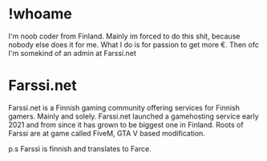 # !whoame

I'm noob coder from Finland. Mainly im forced to do this shit, because nobody else does it for me. What I do is for passion to get more €. Then ofc I'm somekind of an admin at Farssi.net


# Farssi.net

Farssi.net is a Finnish gaming community offering services for Finnish gamers. Mainly and solely. Farssi.net launched a gamehosting service early 2021 and from since it has grown to be biggest one in Finland. Roots of Farssi are at game called FiveM, GTA V based modification.

p.s Farssi is finnish and translates to Farce. 
